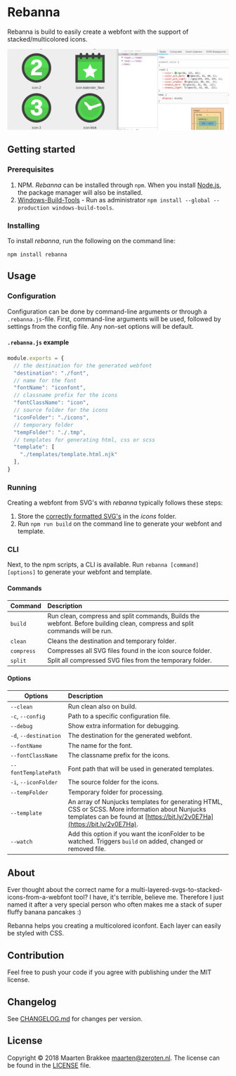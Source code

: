 # Rebanna

Rebanna is build to easily create a webfont with the support of stacked/multicolored icons.

![Changeable color](./docs/rebanna_color_change.gif)

## Getting started

### Prerequisites

1. NPM. *Rebanna* can be installed through `npm`. When you install [Node.js](https://nodejs.org/), the package manager will also be installed.
2. [Windows-Build-Tools](https://github.com/felixrieseberg/windows-build-tools) - Run as administrator `npm install --global --production windows-build-tools`.

### Installing

To install *rebanna*, run the following on the command line:

```
npm install rebanna
```

## Usage

### Configuration

Configuration can be done by command-line arguments or through a `.rebanna.js`-file. First, command-line arguments will be used, followed by settings from the config file. Any non-set options will be default.

#### `.rebanna.js` example

```javascript
module.exports = {
  // the destination for the generated webfont
  "destination": "./font",
  // name for the font
  "fontName": "iconfont",
  // classname prefix for the icons
  "fontClassName": "icon",
  // source folder for the icons
  "iconFolder": "./icons",
  // temporary folder
  "tempFolder": "./.tmp",
  // templates for generating html, css or scss
  "template": [
    "./templates/template.html.njk"
  ],
}
```

### Running

Creating a webfont from SVG's with *rebanna* typically follows these steps:

1. Store the [correctly formatted SVG's](docs/format-svg.md) in the *icons* folder.
2. Run `npm run build` on the command line to generate your webfont and template.

### CLI

Next, to the npm scripts, a CLI is available. Run `rebanna [command] [options]` to generate your webfont and template.

#### Commands
| Command | Description|
| ------- |:-----------|
| `build` | Run clean, compress and split commands, Builds the webfont. Before building clean, compress and split commands will be run. |
| `clean` | Cleans the destination and temporary folder. |
| `compress` | Compresses all SVG files found in the icon source folder. |
| `split` | Split all compressed SVG files from the temporary folder. |

#### Options

| Options | Description|
| ------- |:-----------|
| `--clean` | Run clean also on build. |
| `-c`, `--config` | Path to a specific configuration file. |
| `--debug` | Show extra information for debugging. |
| `-d`, `--destination` | The destination for the generated webfont. |
| `--fontName` | The name for the font. |
| `--fontClassName` | The classname prefix for the icons. |
| `--fontTemplatePath` | Font path that will be used in generated templates. |
| `-i`, `--iconFolder` | The source folder for the icons. |
| `--tempFolder` | Temporary folder for processing. |
| `--template` | An array of Nunjucks templates for generating HTML, CSS or SCSS. More information about Nunjucks templates can be found at [https://bit.ly/2v0E7Ha](https://bit.ly/2v0E7Ha). |
| `--watch` | Add this option if you want the iconFolder to be watched. Triggers `build` on added, changed or removed file. |

## About

Ever thought about the correct name for a multi-layered-svgs-to-stacked-icons-from-a-webfont tool? I have, it's terrible, believe me. Therefore I just named it after a very special person who often makes me a stack of super fluffy banana pancakes :)

Rebanna helps you creating a multicolored iconfont. Each layer can easily be styled with CSS.

## Contribution

Feel free to push your code if you agree with publishing under the MIT license.

## Changelog

See [CHANGELOG.md](CHANGELOG.md) for changes per version.

## License

Copyright © 2018 Maarten Brakkee <maarten@zeroten.nl>. The license can be found in the [LICENSE](LICENSE) file.
